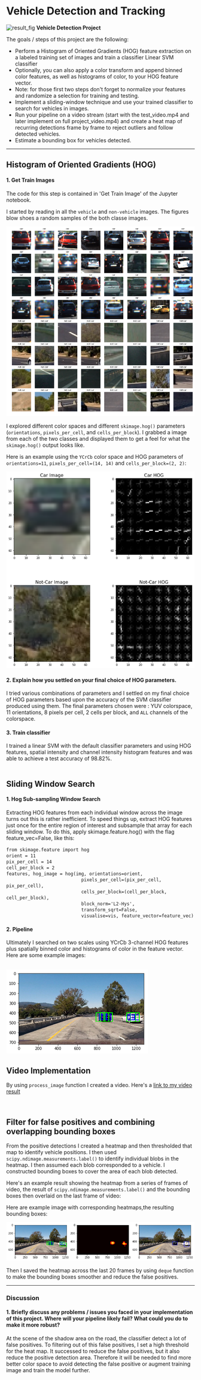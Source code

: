 
# Vehicle Detection and Tracking
![result_fig][image0]
**Vehicle Detection Project**

The goals / steps of this project are the following:

* Perform a Histogram of Oriented Gradients (HOG) feature extraction on a labeled training set of images and train a classifier Linear SVM classifier
* Optionally, you can also apply a color transform and append binned color features, as well as histograms of color, to your HOG feature vector. 
* Note: for those first two steps don't forget to normalize your features and randomize a selection for training and testing.
* Implement a sliding-window technique and use your trained classifier to search for vehicles in images.
* Run your pipeline on a video stream (start with the test_video.mp4 and later implement on full project_video.mp4) and create a heat map of recurring detections frame by frame to reject outliers and follow detected vehicles.
* Estimate a bounding box for vehicles detected.

[//]: # (Image References)
[image0]: ./output_images/project_video_out.mp4.gif
[image1]: ./output_images/test_images.png
[image2]: ./output_images/hog_image_example.png
[image3]: ./examples/sliding_windows.jpg
[image4]: ./output_images/find_car_image.png
[image5]: ./output_images/pipeline_images.png
[image6]: ./examples/labels_map.png
[image7]: ./examples/output_bboxes.png

---


## Histogram of Oriented Gradients (HOG)

#### 1. Get Train Images

The code for this step is contained in 'Get Train Image' of the Jupyter notebook.

I started by reading in all the `vehicle` and `non-vehicle` images.  The figures blow shoes a random samples of the both classe images.

![test_images][image1]

I explored different color spaces and different `skimage.hog()` parameters (`orientations`, `pixels_per_cell`, and `cells_per_block`).  I grabbed a image from each of the two classes and displayed them to get a feel for what the `skimage.hog()` output looks like.

Here is an example using the `YCrCb` color space and HOG parameters of `orientations=11`, `pixels_per_cell=(14, 14)` and `cells_per_block=(2, 2)`:


![hog_image_example][image2]

#### 2. Explain how you settled on your final choice of HOG parameters.

I tried various combinations of parameters and I settled on my final choice of HOG parameters based upon the accuracy of the SVM classifier produced using them. The final parameters chosen were : YUV colorspace, 11 orientations, 8 pixels per cell, 2 cells per block, and `ALL` channels of the colorspace. 

#### 3. Train classifier

I trained a linear SVM with the default classifier parameters and using HOG features, spatial intensity and channel intensity histogram features and was able to achieve a test accuracy of 98.82%.
<br />
<br />

## Sliding Window Search

#### 1. Hog Sub-sampling Window Search

Extracting HOG features from each individual window across the image turns out this is rather inefficient. To speed things up, extract HOG features just once for the entire region of interest and subsample that array for each sliding window. To do this, apply skimage.feature.hog() with the flag feature_vec=False, like this:  
  
```
from skimage.feature import hog  
orient = 11 
pix_per_cell = 14
cell_per_block = 2  
features, hog_image = hog(img, orientations=orient,
                            pixels_per_cell=(pix_per_cell, pix_per_cell),
                            cells_per_block=(cell_per_block, cell_per_block),
                            block_norm='L2-Hys',
                            transform_sqrt=False,
                            visualise=vis, feature_vector=feature_vec)
```  


#### 2. Pipeline

Ultimately I searched on two scales using YCrCb 3-channel HOG features plus spatially binned color and histograms of color in the feature vector. Here are some example images:

![find_car_image][image4]
---

## Video Implementation

By using `process_image` function I created a video.
Here's a [link to my video result](https://youtu.be/sfdABTbb2hE)

  
<br />
      

## Filter for false positives and combining overlapping bounding boxes

From the positive detections I created a heatmap and then thresholded that map to identify vehicle positions.  I then used `scipy.ndimage.measurements.label()` to identify individual blobs in the heatmap.  I then assumed each blob corresponded to a vehicle.  I constructed bounding boxes to cover the area of each blob detected.  

Here's an example result showing the heatmap from a series of frames of video, the result of `scipy.ndimage.measurements.label()` and the bounding boxes then overlaid on the last frame of video:

Here are example image with corresponding heatmaps,the resulting bounding boxes:

![pipeline_images][image5]  
 
 
 
 Then I saved the heatmap across the last 20 frames by using  `deque` function to make the bounding boxes smoother and reduce the false positives. 


---

### Discussion

#### 1. Briefly discuss any problems / issues you faced in your implementation of this project.  Where will your pipeline likely fail?  What could you do to make it more robust?

At the scene of the shadow area on the road, the classifier detect a lot of false positives. To filtering out of this false positives, I set a high threshold for the heat map. It successed to reduce the false positives, but it also reduce the positive detection area. Therefore it will be needed to find more better color space to avoid detecting the false positive or augment training image and train the model further.

